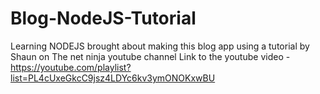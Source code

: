 # Blog-NodeJS-Tutorial
Learning NODEJS brought about making this blog app using a tutorial by Shaun on The net ninja youtube channel
Link to the youtube video - https://youtube.com/playlist?list=PL4cUxeGkcC9jsz4LDYc6kv3ymONOKxwBU
